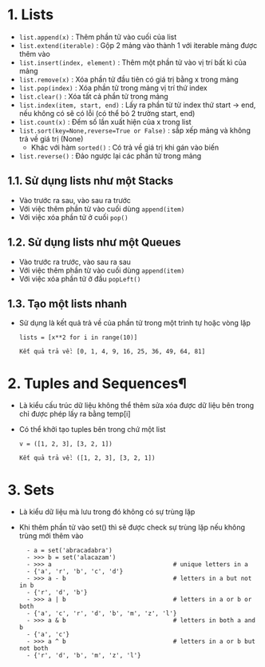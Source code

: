 # 1. Lists
- `list.append(x)` : Thêm phần tử vào cuối của list
- `list.extend(iterable)` : Gộp 2 mảng vào thành 1 với iterable mảng được thêm vào
- `list.insert(index, element)` : Thêm một phần tử vào vị trí bất kì của mảng
- `list.remove(x)` : Xóa phần tử đầu tiên có giá trị bằng x trong mảng
- `list.pop(index)` : Xóa phần tử trong mảng vị trí thứ index
- `list.clear()` : Xóa tất cả phần tử trong mảng
- `list.index(item, start, end)` : Lấy ra phần từ từ index thứ start -> end, nếu không có sẽ có lỗi (có thể bỏ 2 trường start, end)
- `list.count(x)` : Đếm số lần xuất hiện của x trong list
- `list.sort(key=None,reverse=True or False)` : sắp xếp mảng và không trả về giá trị (None)
    + Khác với hàm `sorted()` : Có trả về giá trị khi gán vào biến
- `list.reverse()` : Đảo ngược lại các phần tử trong mảng
## 1.1. Sử dụng lists như một Stacks
- Vào trước ra sau, vào sau ra trước
- Với việc thêm phần từ vào cuối dùng `append(item)`
- Với việc xóa phần tử ở cuối `pop()`
## 1.2. Sử dụng lists như một Queues
- Vào trước ra trước, vào sau ra sau
- Với việc thêm phần từ vào cuối dùng `append(item)`
- Với việc xóa phần tử ở đầu `popLeft()`
## 1.3. Tạo một lists nhanh
- Sử dụng là kết quả trả về của phần tử trong một trình tự hoặc vòng lặp

    ```lists = [x**2 for i in range(10)]```
    
    ``` Kết quả trả về: [0, 1, 4, 9, 16, 25, 36, 49, 64, 81] ```
# 2. Tuples and Sequences¶
- Là kiểu cấu trúc dữ liệu không thể thêm sửa xóa được dữ liệu bên trong chỉ được phép lấy ra bằng temp[i]
- Có thể khởi tạo tuples bên trong chứ một list

    ```v = ([1, 2, 3], [3, 2, 1])```

    ``` Kết quả trả về: ([1, 2, 3], [3, 2, 1]) ```
# 3. Sets
- Là kiểu dữ liệu mà lưu trong đó không có sự trùng lặp
- Khi thêm phần tử vào set() thì sẽ được check sự trùng lặp nếu không trùng mới thêm vào

        - a = set('abracadabra')
        - >>> b = set('alacazam')
        - >>> a                                  # unique letters in a
        - {'a', 'r', 'b', 'c', 'd'}
        - >>> a - b                              # letters in a but not in b
        - {'r', 'd', 'b'}
        - >>> a | b                              # letters in a or b or both
        - {'a', 'c', 'r', 'd', 'b', 'm', 'z', 'l'}
        - >>> a & b                              # letters in both a and b
        - {'a', 'c'}
        - >>> a ^ b                              # letters in a or b but not both
        - {'r', 'd', 'b', 'm', 'z', 'l'}
